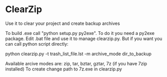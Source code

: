 # ClearZip
Use it to clear your project and create backup archives

To build .exe call "python setup.py py2exe". To do it you need a py2exe package. 
Edit .bat file and use it to manage clearzip.py.
But if you want you can call python script directly:

python clearzip.py -t trash_list_file.lst -m archive_mode dir_to_backup

Available arcive modes are: zip, tar, bztar, gztar, 7z (if you have 7zip installed)
To create change path to 7z.exe in clearzip.py
